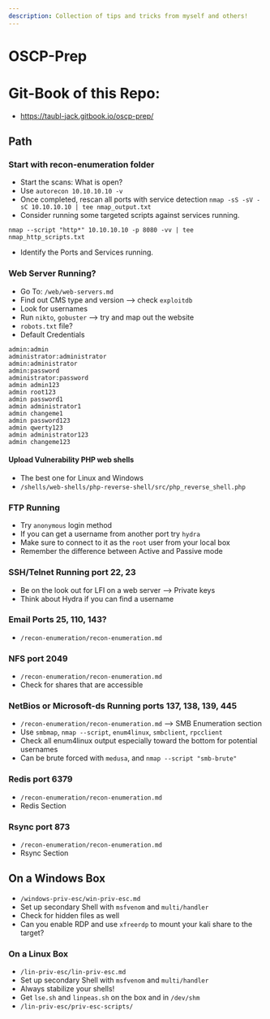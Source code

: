 ```yaml
---
description: Collection of tips and tricks from myself and others!
---
```


# OSCP-Prep
# Git-Book of this Repo:
- https://taubl-jack.gitbook.io/oscp-prep/
## Path

### Start with recon-enumeration folder

* Start the scans: What is open?
* Use `autorecon 10.10.10.10 -v`
* Once completed, rescan all ports with service detection `nmap -sS -sV -sC 10.10.10.10 | tee nmap_output.txt`
* Consider running some targeted scripts against services running.

```
nmap --script "http*" 10.10.10.10 -p 8080 -vv | tee nmap_http_scripts.txt
```

* Identify the Ports and Services running.

### Web Server Running?

* Go To: `/web/web-servers.md`
* Find out CMS type and version --> check `exploitdb`
* Look for usernames
* Run `nikto`, `gobuster` --> try and map out the website
* `robots.txt` file?
* Default Credentials

```
admin:admin
administrator:administrator
admin:administrator
admin:password
administrator:password
admin admin123
admin root123
admin password1
admin administrator1
admin changeme1
admin password123
admin qwerty123
admin administrator123
admin changeme123
```

#### Upload Vulnerability PHP web shells

* The best one for Linux and Windows
* `/shells/web-shells/php-reverse-shell/src/php_reverse_shell.php`

### FTP Running

* Try `anonymous` login method
* If you can get a username from another port try `hydra`
* Make sure to connect to it as the `root` user from your local box
* Remember the difference between Active and Passive mode

### SSH/Telnet Running port 22, 23

* Be on the look out for LFI on a web server --> Private keys
* Think about Hydra if you can find a username

### Email Ports 25, 110, 143?

* `/recon-enumeration/recon-enumeration.md`

### NFS port 2049

* `/recon-enumeration/recon-enumeration.md`
* Check for shares that are accessible

### NetBios or Microsoft-ds Running ports 137, 138, 139, 445

* `/recon-enumeration/recon-enumeration.md` --> SMB Enumeration section
* Use `smbmap`, `nmap --script`, `enum4linux`, `smbclient`, `rpcclient`
* Check all enum4linux output especially toward the bottom for potential usernames
* Can be brute forced with `medusa`, and `nmap --script "smb-brute"`

### Redis port 6379

* `/recon-enumeration/recon-enumeration.md`
* Redis Section

### Rsync port 873

* `/recon-enumeration/recon-enumeration.md`
* Rsync Section

## On a Windows Box

* `/windows-priv-esc/win-priv-esc.md`
* Set up secondary Shell with `msfvenom` and `multi/handler`
* Check for hidden files as well
* Can you enable RDP and use `xfreerdp` to mount your kali share to the target?

### On a Linux Box

* `/lin-priv-esc/lin-priv-esc.md`
* Set up secondary Shell with `msfvenom` and `multi/handler`
* Always stabilize your shells!
* Get `lse.sh` and `linpeas.sh` on the box and in `/dev/shm`
* `/lin-priv-esc/priv-esc-scripts/`
